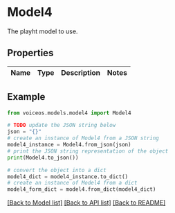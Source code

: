 # Model4

The playht model to use.

## Properties

Name | Type | Description | Notes
------------ | ------------- | ------------- | -------------

## Example

```python
from voiceos.models.model4 import Model4

# TODO update the JSON string below
json = "{}"
# create an instance of Model4 from a JSON string
model4_instance = Model4.from_json(json)
# print the JSON string representation of the object
print(Model4.to_json())

# convert the object into a dict
model4_dict = model4_instance.to_dict()
# create an instance of Model4 from a dict
model4_form_dict = model4.from_dict(model4_dict)
```
[[Back to Model list]](../README.md#documentation-for-models) [[Back to API list]](../README.md#documentation-for-api-endpoints) [[Back to README]](../README.md)


